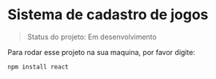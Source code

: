 <h1>Sistema de cadastro de jogos</h1>

>Status do projeto: Em desenvolvimento

Para rodar esse projeto na sua maquina, por favor digite:

```
npm install react
```
